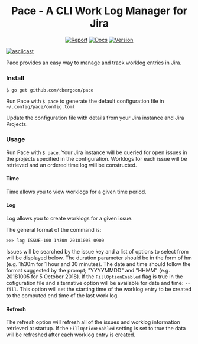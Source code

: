 <h1 align="center">Pace - A CLI Work Log Manager for Jira</h1>
<p align="center">
<a href="https://goreportcard.com/report/github.com/cbergoon/pace"><img src="https://goreportcard.com/badge/github.com/cbergoon/pace?1=1" alt="Report"></a>
<a href="https://godoc.org/github.com/cbergoon/pace"><img src="https://img.shields.io/badge/godoc-reference-brightgreen.svg" alt="Docs"></a>
<a href="#"><img src="https://img.shields.io/badge/version-0.1.0-brightgreen.svg" alt="Version"></a>
</p>

[![asciicast](https://asciinema.org/a/204973.png)](https://asciinema.org/a/204973?t=8)

Pace provides an easy way to manage and track worklog entries in Jira. 

### Install

```
$ go get github.com/cbergoon/pace
```

Run Pace with ```$ pace``` to generate the default configuration file in ```~/.config/pace/config.toml```

Update the configuration file with details from your Jira instance and Jira Projects. 

### Usage

Run Pace with ```$ pace```. Your Jira instance will be queried for open issues in the projects specified in the configuration. Worklogs for each issue will be retrieved and an ordered time log will be constructed. 

#### Time

Time allows you to view worklogs for a given time period. 

#### Log

Log allows you to create worklogs for a given issue. 

The general format of the command is: 
``` 
>>> log ISSUE-100 1h30m 20181005 0900
``` 

Issues will be searched by the issue key and a list of options to select from will be displayed below. The duration parameter should be in the form of <H>h<M>m (e.g. 1h30m for 1 hour and 30 minutes). The date and time should follow the format suggested by the prompt; "YYYYMMDD" and "HHMM" (e.g. 20181005 for 5 October 2018). If the ```FillOptionEnabled``` flag is true in the cofiguration file and alternative option will be available for date and time: ```--fill```. This option will set the starting time of the worklog entry to be created to the computed end time of the last work log. 

#### Refresh

The refresh option will refresh all of the issues and worklog information retrieved at startup. If the ```FillOptionEnabled``` setting is set to true the data will be refreshed after each worklog entry is created. 


